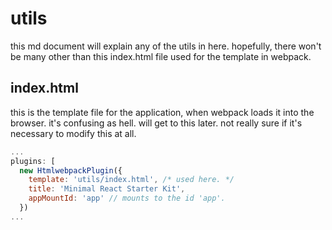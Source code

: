 # utils

this md document will explain any of the utils in here. hopefully, there won't be many other than this index.html file used for the template in webpack.

## index.html

this is the template file for the application, when webpack loads it into the browser. it's confusing as hell. will get to this later. not really sure if it's necessary to modify this at all.

```javascript
...
plugins: [
  new HtmlwebpackPlugin({
    template: 'utils/index.html', /* used here. */
    title: 'Minimal React Starter Kit',
    appMountId: 'app' // mounts to the id 'app'.
  })
...
```

